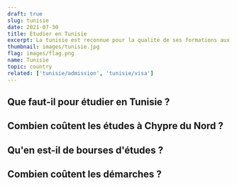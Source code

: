```yaml
---
draft: true
slug: tunisie
date: 2021-07-30
title: Etudier en Tunisie
excerpt: La tunisie est reconnue pour la qualité de ses formations aux standards internationaux ainsi son coût de vie abordable. Chaque année plusieurs étudiants internationaux tant africains que non-africains choisissent la Tunisie pour leurs études supérieures.
thumbnail: images/tunisie.jpg
flag: images/flag.png
name: Tunisie
topic: country
related: ['tunisie/admission', 'tunisie/visa']
---
```


## Que faut-il pour étudier en Tunisie ?

## Combien coûtent les études à Chypre du Nord ?

## Qu'en est-il de bourses d'études ?

## Combien coûtent les démarches ?